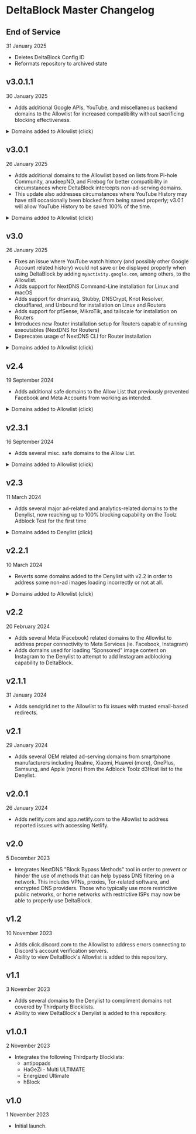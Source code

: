 # DeltaBlock Master Changelog

## End of Service
31 January 2025
- Deletes DeltaBlock Config ID
- Reformats repository to archived state

## v3.0.1.1
30 January 2025
- Adds additional Google APIs, YouTube, and miscellaneous backend domains to the Allowlist for increased compatibility without sacrificing blocking effectiveness.
<details closed>
<summary>Domains added to Allowlist (click) </summary>
<br>

o.pki.goog
  
ggpht.cn

googlevideo.com

wide-youtube.l.google.com

withyoutube.com

clients.google.com

www.msftconnecttest.com

connectivitycheck.android.com

connectivitycheck.gstatic.com

continuum.dds.microsoft.com

vidtech.cbsinteractive.com

appspot-preview.l.google.com

</details>

## v3.0.1
26 January 2025
- Adds additional domains to the Allowlist based on lists from Pi-hole Community, anudeepND, and Firebog for better compatibility in circumstances where DeltaBlock intercepts non-ad-serving domains.
- This update also addresses circumstances where YouTube History may have still occasionally been blocked from being saved properly; v3.0.1 will allow YouTube History to be saved 100% of the time.
<details closed>
<summary>Domains added to Allowlist (click) </summary>
<br>

gfwsl.geforce.com
  
livepassdl.conviva.com

cws.conviva.com

pings.conviva.com

zee.cws.conviva.com

yt3.ggpht.com

youtube-nocookie.com

youtu.be

xts.auth.xboxlive.com

xkms.xboxlive.com

xflight.xboxlive.com

xboxexperiencesprod.experimentation.xboxlive.com

xbox.ipv6.microsoft.com

www.youtube-nocookie.com

www.no-ip.com

www.msftncsi.com

www.googleapis.com

www.dataplicity.com

ws.audioscrobbler.com

wp.com

win10.ipv6.microsoft.com

widget-cdn.rpxnow.com

videos.vidible.tv

ui.skype.com

twimg.com

tvthemes.plexapp.com

tvdb2.plex.tv

traffic.libsyn.com

title.mgt.xboxlive.com

title.auth.xboxlive.com

tinyurl.com

thetvdb.com

themoviedb.com

tedcdn.com

tawk.to

t0.ssl.ak.tiles.virtualearth.net

t0.ssl.ak.dynamic.tiles.virtualearth.net

t.co

status.plex.tv

staging.plex.tv

ssl.p.jwpcdn.com

spclient.wg.spotify.com

skyhook.sonarr.tv

services.sonarr.tv

secure.surveymonkey.com

secure.brightcove.com

secure.avangate.com

sa.symcb.com

s3.amazonaws.com

s2.youtube.com

s1.wp.com

s.ytimg.com

s.marketwatch.com

s.gateway.messenger.live.com

res.cloudinary.com

redirector.googlevideo.com

raw.githubusercontent.com

pubsub.plex.tv

pubsub.plex.bz

proxy02.pop.ord.plex.bz

proxy.plex.tv

proxy.plex.bz

products.office.com

pricelist.skype.com

players.brightcove.net

placeholdit.imgix.net

placehold.it

outlook.office365.com

outlook.live.com

onedrive.live.com

om.cbsi.com

officeclient.microsoft.com

office365.com

office.net

office.com

ocsp.apple.com

o2.sg0.plex.tv

o1.email.plex.tv

ns2.dropbox.com

ns1.dropbox.com

notify.xboxlive.com

node.plexapp.com

no-ip.com

nine.plugins.plexapp.com

npr-news.streaming.adswizz.com

nexusrules.officeapps.live.com

my.plexapp.com

msft.ncsi.com

microsoftonline.com

meta.plex.tv

meta.plex.bz

meta-db-worker02.pop.ric.plex.bz

manifest.googlevideo.com

login.microsoftonline.com

login.live.com

live.com

licensing.xboxlive.com

lastfm-img2.akamaized.net

keystone.mwbsys.com

jsdelivrnet

jquery.com

intercom.io

instantmessaging-pa.googleapis.com

imgs.xkcd.com

imgix.net

imagesak.secureserver.net

i1.ytimg.com

i.ytimg.com

hls.ted.com

help.ui.xboxlive.com

gstatic.com

gravatar.com

github.io

github.com

giphy.com

geo3.ggpht.com

geo-prod.do.dsp.mp.microsoft.com

g.live.com

forums.sonarr.tv

fonts.gstatic.com

eds.xboxlive.com

edge.api.brightcove.com

ecn.api.brightcove.com

ecn.dev.virtualearth.net

dynupdate.no-ip.com

driftt.com

drift.com

download.sonarr.tv

dns.msftnci.com

dl.dropboxusercontent.com

dl.dropbox.com

dl.delivery.mp.microsoft.com

displaycatalog.mp.microsoft.com

display.ugc.bazaarvoice.com

device.auth.xboxlive.com

dev.virtualearth.net

delivery.vidible.tv

def-vef.xboxlive.com

dataplicity.com

dashboard.plex.tv

d2gatte9o95jao.cloudfront.net

d2c8v52ll5s99u.cloudfront.net

ctdl.windowsupdate.com

cse.google.com

cpms35.spop10.ams.plex.bz

cpms.spop10.ams.plex.bz

jnn-pa.googleapis.com

clients6.google.com

clients5.google.com

clients3.google.com

clients1.google.com

clientconfig.passport.net

cert.mgt.xboxlive.com

cdnjs.cloudflare.com

cnd3.optimizely.com

cn2.optimizely.com

cdn.vidible.tv

cdn.embedly.com

cdn.cloudflare.net

c.s-microsoft.com

brightcove.net

ax.phobos.apple.com.edgesuite.net

attestation.xboxlive.com

aspnetcdn.com

apt.sonarr.tv

appsbackup-pa.googleapis.com

appsbackup-pa.clients6.google.com

apps.skype.com

appleid.apple.com

app-api.ted.com

api.rlje.net

api.ipify.org

android.clients.google.com

</details>

## v3.0
26 January 2025
- Fixes an issue where YouTube watch history (and possibly other Google Account related history) would not save or be displayed properly when using DeltaBlock by adding `myactivity.google.com`, among others, to the Allowlist.
- Adds support for NextDNS Command-Line installation for Linux and macOS
- Adds support for dnsmasq, Stubby, DNSCrypt, Knot Resolver, cloudflared, and Unbound for installation on Linux and Routers
- Adds support for pfSense, MikroTik, and tailscale for installation on Routers
- Introduces new Router installation setup for Routers capable of running executables (NextDNS for Routers)
- Deprecates usage of NextDNS CLI for Router installation
<details closed>
<summary>Domains added to Allowlist (click) </summary>
<br>

amazonaws.com

akamaized.com

akamaitechnologies.com

akamaihd.net

2.android.pool.ntp.org

1drv.com

0.client-channel.google.com

oauthaccountmanager.googleapis.com

youtubei.googleapis.com

googleapis.com

clients2.google.com

clients4.google.com

video-stats.l.google.com

s.youtube.com

accounts.youtube.com

myactivity.google.com

</details>

## v2.4
19 September 2024
- Adds additional safe domains to the Allow List that previously prevented Facebook and Meta Accounts from working as intended.
<details closed>
<summary>Domains added to Allowlist (click) </summary>
<br>

fbinfra.net

fb.com

fbpigeon.com

fbsbx.com

facebook.net

fbcdn.net

facebook.com

</details>

## v2.3.1
16 September 2024
- Adds several misc. safe domains to the Allow List.
<details closed>
<summary>Domains added to Allowlist (click) </summary>
<br>

fmhy.net

opera.com

dub.co

dub.sh

</details>

## v2.3
11 March 2024
- Adds several major ad-related and analytics-related domains to the Denylist, now reaching up to 100% blocking capability on the Toolz Adblock Test for the first time
<details closed>
<summary>Domains added to Denylist (click) </summary>
<br>

pagead2.googlesyndication.com

adservice.google.com

pagead2.googleadservices.com

static.media.net

media.net

doubleclick.net

ad.doubleclick.net

static.doubleclick.net

m.doubleclick.net

mediavisor.doubleclick.net

fastclick.com

adtogo.s3.amazonaws.com

assoc-amazon.com

google-analytics.com

ssl.google-analytics.com

hotjar.com

static.hotjar.com

a.mouseflow.com

freshmarketer.com

ads.facebook.com

pixel.facebook.com

ads.pinterest.com

ads-dev.pinterest.com

trk.pinterest.com

analytics.pinterest.com

ads.reddit.com

rereddit.com

events.redditmedia.com

ads.youtube.com

analytics.tiktok.com

ads.tiktok.com

ads.yahoo.com

global.adserver.yahoo.com

analytics.yahoo.com

ads.yap.yahoo.com

appmetrica.yandex.com

yandexadexchange.net

analytics.mobile.yandex.net

app.chat.xiamoi.net

globalapi.ad.intl.xiaomi.com

cdn.ad.xiamoi.com

tracking.miui.com

tracking.intl.miui.com

metrics1.data.hicloud.com

metrics3.data.hicloud.com

metrics4.data.hicloud.com

metrics5.data.hicloud.com

metrics-dra.dt.hicloud.com

ad.samsungadhub.com

samsungadhub.com

business.samsungusa.com

analytics.samsungknox.com

config.samsungads.com

securemetrics.apple.com

supportmetrics.apple.com

metrics.icloud.com

metrics.mzstatic.com

</details>

## v2.2.1
10 March 2024
- Reverts some domains added to the Denylist with v2.2 in order to address some non-ad images loading incorrectly or not at all.
<details closed>
<summary>Domains added to Allowlist (click) </summary>
<br>

instagram.ford1-1.fna.fbcdn.net

instagram.c10r.facebook.com

white.ish.instagram.com

telegraph-ash.instagram.com

edge-mqtt.facebook.com

mqtt.c10r.facebook.com

my.matterport.com

connect.facebook.net

static.matterport.com

beacons.gvt2.com

yt3.ggpht.com

</details>

## v2.2
20 February 2024
- Adds several Meta (Facebook) related domains to the Allowlist to address proper connectivity to Meta Services (ie. Facebook, Instagram)
- Adds domains used for loading "Sponsored" image content on Instagram to the Denylist to attempt to add Instagram adblocking capability to DeltaBlock.

## v2.1.1
31 January 2024
- Adds sendgrid.net to the Allowlist to fix issues with trusted email-based redirects.

## v2.1
29 January 2024
- Adds several OEM related ad-serving domains from smartphone manufacturers including Realme, Xiaomi, Huawei (more), OnePlus, Samsung, and Apple (more) from the Adblock Toolz d3Host list to the Denylist.

## v2.0.1
26 January 2024
- Adds netlify.com and app.netlify.com to the Allowlist to address reported issues with accessing Netlify.

## v2.0
5 December 2023
- Integrates NextDNS "Block Bypass Methods" tool in order to prevent or hinder the use of methods that can help bypass DNS filtering on a network. This includes VPNs, proxies, Tor-related software, and encrypted DNS providers. Those who typically use more restrictive public networks, or home networks with restrictive ISPs may now be able to properly use DeltaBlock.

## v1.2
10 November 2023
- Adds click.discord.com to the Allowlist to address errors connecting to Discord's account verification servers.
- Ability to view DeltaBlock's Allowlist is added to this repository.

## v1.1
3 November 2023
- Adds several domains to the Denylist to compliment domains not covered by Thirdparty Blocklists.
- Ability to view DeltaBlock's Denylist is added to this repository.

## v1.0.1
2 November 2023
- Integrates the following Thirdparty Blocklists:
  - antipopads
  - HaGeZi - Multi ULTIMATE
  - Energized Ultimate
  - hBlock
 
## v1.0
1 November 2023
- Initial launch.
